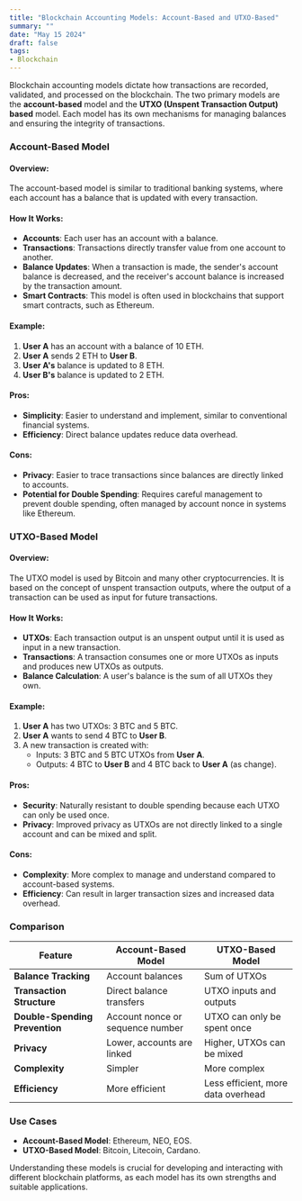 ```yaml
---
title: "Blockchain Accounting Models: Account-Based and UTXO-Based"
summary: ""
date: "May 15 2024"
draft: false
tags:
- Blockchain
---
```


Blockchain accounting models dictate how transactions are recorded, validated, and processed on the blockchain. The two primary models are the **account-based** model and the **UTXO (Unspent Transaction Output) based** model. Each model has its own mechanisms for managing balances and ensuring the integrity of transactions.

### Account-Based Model

#### Overview:
The account-based model is similar to traditional banking systems, where each account has a balance that is updated with every transaction.

#### How It Works:
- **Accounts**: Each user has an account with a balance.
- **Transactions**: Transactions directly transfer value from one account to another.
- **Balance Updates**: When a transaction is made, the sender's account balance is decreased, and the receiver's account balance is increased by the transaction amount.
- **Smart Contracts**: This model is often used in blockchains that support smart contracts, such as Ethereum.

#### Example:
1. **User A** has an account with a balance of 10 ETH.
2. **User A** sends 2 ETH to **User B**.
3. **User A's** balance is updated to 8 ETH.
4. **User B's** balance is updated to 2 ETH.

#### Pros:
- **Simplicity**: Easier to understand and implement, similar to conventional financial systems.
- **Efficiency**: Direct balance updates reduce data overhead.

#### Cons:
- **Privacy**: Easier to trace transactions since balances are directly linked to accounts.
- **Potential for Double Spending**: Requires careful management to prevent double spending, often managed by account nonce in systems like Ethereum.

### UTXO-Based Model

#### Overview:
The UTXO model is used by Bitcoin and many other cryptocurrencies. It is based on the concept of unspent transaction outputs, where the output of a transaction can be used as input for future transactions.

#### How It Works:
- **UTXOs**: Each transaction output is an unspent output until it is used as input in a new transaction.
- **Transactions**: A transaction consumes one or more UTXOs as inputs and produces new UTXOs as outputs.
- **Balance Calculation**: A user's balance is the sum of all UTXOs they own.

#### Example:
1. **User A** has two UTXOs: 3 BTC and 5 BTC.
2. **User A** wants to send 4 BTC to **User B**.
3. A new transaction is created with:
   - Inputs: 3 BTC and 5 BTC UTXOs from **User A**.
   - Outputs: 4 BTC to **User B** and 4 BTC back to **User A** (as change).

#### Pros:
- **Security**: Naturally resistant to double spending because each UTXO can only be used once.
- **Privacy**: Improved privacy as UTXOs are not directly linked to a single account and can be mixed and split.

#### Cons:
- **Complexity**: More complex to manage and understand compared to account-based systems.
- **Efficiency**: Can result in larger transaction sizes and increased data overhead.

### Comparison

| Feature                        | Account-Based Model              | UTXO-Based Model                   |
| ------------------------------ | -------------------------------- | ---------------------------------- |
| **Balance Tracking**           | Account balances                 | Sum of UTXOs                       |
| **Transaction Structure**      | Direct balance transfers         | UTXO inputs and outputs            |
| **Double-Spending Prevention** | Account nonce or sequence number | UTXO can only be spent once        |
| **Privacy**                    | Lower, accounts are linked       | Higher, UTXOs can be mixed         |
| **Complexity**                 | Simpler                          | More complex                       |
| **Efficiency**                 | More efficient                   | Less efficient, more data overhead |

### Use Cases
- **Account-Based Model**: Ethereum, NEO, EOS.
- **UTXO-Based Model**: Bitcoin, Litecoin, Cardano.

Understanding these models is crucial for developing and interacting with different blockchain platforms, as each model has its own strengths and suitable applications.